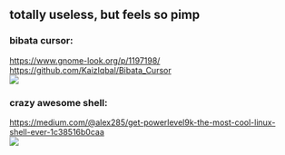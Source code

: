 ## totally useless, but feels so pimp

### bibata cursor:
https://www.gnome-look.org/p/1197198/  
https://github.com/KaizIqbal/Bibata_Cursor  
![](https://lh3.googleusercontent.com/-Zz9EldloYAQ/Wsj_V1kLoxI/AAAAAAAA29M/LoepoH-dmbcT1jEX-REE4bWA2oF9qsWDgCJoC/w1920-h1080/Bibata_ice_all.png)

### crazy awesome shell:
https://medium.com/@alex285/get-powerlevel9k-the-most-cool-linux-shell-ever-1c38516b0caa  
![](https://cdn-images-1.medium.com/max/2560/1*dX9Y_QemiM4HU-slGgijtA.png)  
